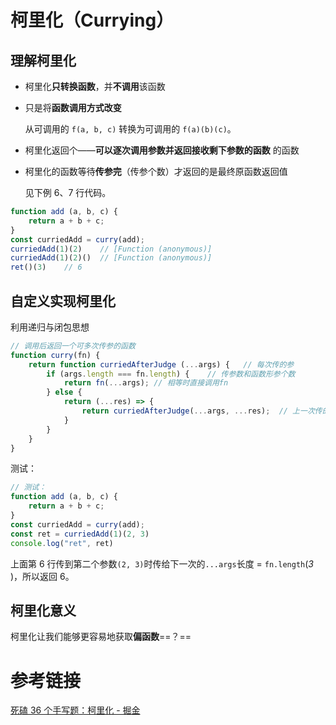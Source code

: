 # 柯里化（Currying）

## 理解柯里化

+ 柯里化**只转换函数**，并**不调用**该函数

+ 只是将**函数调用方式改变**

    从可调用的 `f(a, b, c)` 转换为可调用的 `f(a)(b)(c)`。

+ 柯里化返回个——**可以逐次调用参数并返回接收剩下参数的函数** 的函数

+ 柯里化的函数等待**传参完**（传参个数）才返回的是最终原函数返回值

    见下例 6、7 行代码。

    

```js
function add (a, b, c) {
    return a + b + c;
}
const curriedAdd = curry(add);
curriedAdd(1)(2)	// [Function (anonymous)]
curriedAdd(1)(2)()	// [Function (anonymous)]
ret()(3)	// 6
```



## 自定义实现柯里化

利用递归与闭包思想

```js
// 调用后返回一个可多次传参的函数
function curry(fn) {
    return function curriedAfterJudge (...args) {   // 每次传的参
        if (args.length === fn.length) {    // 传参数和函数形参个数
            return fn(...args); // 相等时直接调用fn
        } else {
            return (...res) => {
                return curriedAfterJudge(...args, ...res);  // 上一次传的参，新一次传的参 一起传给下次
            }
        }
    }
}
```

测试：

```js
// 测试：
function add (a, b, c) {
    return a + b + c;
}
const curriedAdd = curry(add);
const ret = curriedAdd(1)(2, 3)
console.log("ret", ret)
```

上面第 6 行传到第二个参数`(2, 3)`时传给下一次的`...args`长度 = `fn.length`(*3* )，所以返回 6。



## 柯里化意义

柯里化让我们能够更容易地获取**偏函数**==？==



# 参考链接

[死磕 36 个手写题：柯里化 - 掘金](https://juejin.cn/post/6946022649768181774#heading-16)

